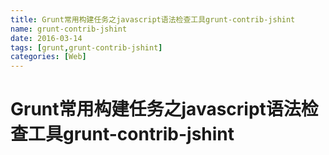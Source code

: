 ```yaml
---
title: Grunt常用构建任务之javascript语法检查工具grunt-contrib-jshint
name: grunt-contrib-jshint
date: 2016-03-14
tags: [grunt,grunt-contrib-jshint]
categories: [Web]
---
```


# Grunt常用构建任务之javascript语法检查工具grunt-contrib-jshint
